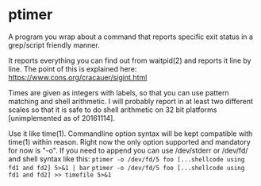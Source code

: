 # ptimer
A program you wrap about a command that reports specific exit status
in a grep/script friendly manner.

It reports everything you can find out from waitpid(2) and reports it
line by line.  The point of this is explained here:
https://www.cons.org/cracauer/sigint.html

Times are given as integers with labels, so that you can use pattern
matching and shell arithmetic.  I will probably report in at least two
different scales so that it is safe to do shell arithmetic on 32 bit
platforms [unimplemented as of 20161114].

Use it like time(1).  Commandline option syntax will be kept
compatible with time(1) within reason.  Right now the only option
supported and mandatory for now is "-o".  If you need to append you
can use /dev/stderr or /dev/fd/<n> and shell syntax like this:
    `ptimer -o /dev/fd/5 foo [...shellcode using fd1 and fd2] 5>&1 | bar`
    `ptimer -o /dev/fd/5 foo [...shellcode using fd1 and fd2] >> timefile 5>&1`
